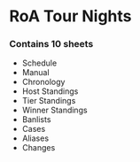 # RoA Tour Nights

### Contains 10 sheets

* Schedule
* Manual
* Chronology
* Host Standings
* Tier Standings
* Winner Standings
* Banlists
* Cases
* Aliases
* Changes
